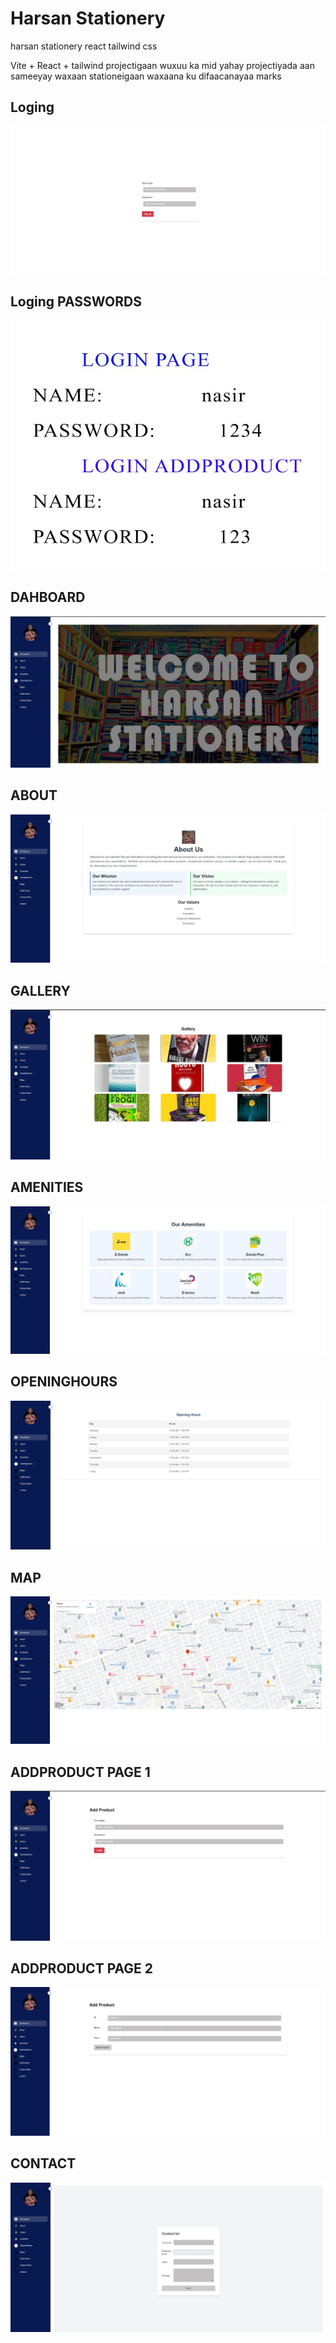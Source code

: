 # Harsan Stationery
harsan stationery  react  tailwind css

Vite + React + tailwind
projectigaan wuxuu ka mid yahay projectiyada aan sameeyay 
waxaan stationeigaan
waxaana ku difaacanayaa  marks


## Loging
![Person Image](https://github.com/abdinasirali/harrsann/blob/master/READMEimages/login.JPG)
## Loging PASSWORDS
![Person Image](https://github.com/abdinasirali/harrsann/blob/master/READMEimages/PASSWORDS.JPG)
## DAHBOARD
![Person Image](https://github.com/abdinasirali/harrsann/blob/master/READMEimages/dashboardJPG.JPG)
## ABOUT
![Person Image](https://github.com/abdinasirali/harrsann/blob/master/READMEimages/about.JPG)
## GALLERY
![Person Image](https://github.com/abdinasirali/harrsann/blob/master/READMEimages/gallery.JPG)
## AMENITIES
![Person Image](https://github.com/abdinasirali/harrsann/blob/master/READMEimages/Amenities.JPG)
## OPENINGHOURS
![Person Image](https://github.com/abdinasirali/harrsann/blob/master/READMEimages/openin%20hours.JPG)
## MAP
![Person Image](https://github.com/abdinasirali/harrsann/blob/master/READMEimages/mapp.JPG)
## ADDPRODUCT PAGE 1
![Person Image](https://github.com/abdinasirali/harrsann/blob/master/READMEimages/addproduct.JPG)
## ADDPRODUCT PAGE 2
![Person Image](https://github.com/abdinasirali/harrsann/blob/master/READMEimages/addproduct2.JPG)
## CONTACT
![Person Image](https://github.com/abdinasirali/harrsann/blob/master/READMEimages/contact.JPG)

